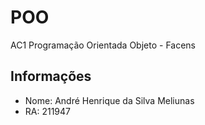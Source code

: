 # POO
AC1 Programação Orientada Objeto - Facens 

## Informações
- Nome: André Henrique da Silva Meliunas
- RA: 211947
